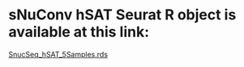 
# sNuConv hSAT Seurat R object is available at this link:

[SnucSeq_hSAT_5Samples.rds](https://bgu365-my.sharepoint.com/:u:/g/personal/levinl_bgu_ac_il/ETpq_qf6i3FDkitayzetfBIBi7GEtdRJ2JmBQtkTp8o42g?e=cW5iRX)

